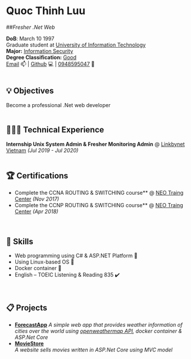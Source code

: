 
# Quoc Thinh Luu
##_Fresher .Net Web_

**DoB**: March 10 1997<br>
Graduate student at [University of Information Technology](https://www.uit.edu.vn/)<br>
**Major:** [Information Security](https://dictionary.cambridge.org/vi/dictionary/english/information)<br> 
**Degree Classification:** [Good](https://dictionary.cambridge.org/vi/dictionary/english/good)<br>
[Email](mailto:quocthinhluu97@gmail.com) :mailbox: | [Github](https://github.com/quocthinhluu97/) 💻 | [0948595047](https://dictionary.cambridge.org/vi/dictionary/english/good) :iphone:<br>
<br>

## 💡 Objectives
Become a professional .Net web developer<br>
<br>
## 👩🏼‍💻 Technical Experience

**Internship Unix System Admin & Fresher Monitoring Admin** @ [Linkbynet Vietnam](https://www.linkbynet.com/) _(Jul 2019 - Jul 2020)_ <br>
<br>

## 🏆 Certifications

- Complete the CCNA ROUTING & SWITCHING course** @ [NEO Traing Center](https://neo.edu.vn/) _(Nov 2017)_ <br>
- Complete the CCNP ROUTING & SWITCHING course** @ [NEO Traing Center](https://neo.edu.vn/) _(Apr 2018)_ <br>
<br>

## 💬 Skills

- Web programming using C# & ASP.NET Platform 🚀<br>
- Using Linux-based OS 🐧<br>
- Docker container :whale:<br>
- English – TOEIC Listening & Reading 835 ✔️<br>
<br>

## 📋 Projects

- **[ForecastApp](https://github.com/quocthinhluu97/ForecastApp)**
_A simple web app that provides weather information of cities over the world using [openweathermap API](https://openweathermap.org/api), docker container & ASP.Net Core_<br>
- **[MovieStore](https://github.com/quocthinhluu97/MovieStore)**<br>
_A website sells movies written in ASP.Net Core using MVC model_<br>
